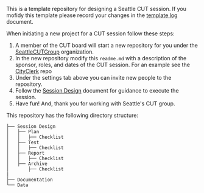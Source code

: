 This is a template repository for designing a Seattle CUT session. If you mofidy this template please record your changes in the [template log](https://github.com/SeattleCUTGroup/UserTestingSession/blob/master/template_log.md) document.  

When initiating a new project for a CUT session follow these steps:  

1. A member of the CUT board will start a new repository for you under the [SeattleCUTGroup]() organization. 
2. In the new repository modify this `readme.md` with a description of the sponsor, roles, and dates of the CUT session. For an example see the [CityClerk](https://github.com/SeattleCUTGroup/CityClerk) repo 
3. Under the settings tab above you can invite new people to the repository. 
4. Follow the [Session Design](https://github.com/SeattleCUTGroup/UserTestingSession/blob/master/PlanningList.md) document for guidance to execute the session. 
5. Have fun! And, thank you for working with Seattle's CUT group. 


This repository has the following directory structure: 

```
├── Session Design 
│   ├── Plan
│   │   ├── Checklist 
│   ├── Test
│   │   ├── Checklist 
│   ├── Report
│   │   ├── Checklist 
│   ├── Archive
│       ├── Checklist 
|
├── Documentation 
└── Data
```
